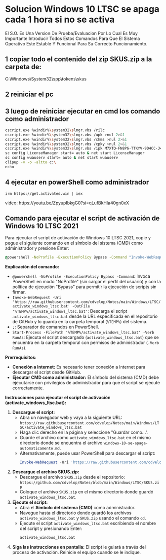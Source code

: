 # Solucion Windows 10 LTSC se apaga cada 1 hora si no se activa
El S.O. Es Una Version De Prueba/Evaluacion Por Lo Cual Es Muy Importante 
Introducir Todos Estos Comandos Para Que El Sistema Operativo Este Estable Y 
Funcional Para Su Correcto Funcionamiento.


## 1 copiar todo el contenido del zip SKUS.zip a la carpeta de:
C:\Windows\System32\spp\tokens\skus

## 2 reiniciar el pc

## 3 luego de reiniciar ejecutar en cmd los comando como administrador
```bash
cscript.exe %windir%\system32\slmgr.vbs /rilc
cscript.exe %windir%\system32\slmgr.vbs /upk >nul 2>&1
cscript.exe %windir%\system32\slmgr.vbs /ckms >nul 2>&1
cscript.exe %windir%\system32\slmgr.vbs /cpky >nul 2>&1
cscript.exe %windir%\system32\slmgr.vbs /ipk M7XTQ-FN8P6-TTKYV-9D4CC-J462D
sc config LicenseManager start= auto & net start LicenseManager
sc config wuauserv start= auto & net start wuauserv
clipup -v -o -altto c:\
echo
```

## 4 ejecutar en powerShell como administrador
```shell
irm https://get.activated.win | iex
```
video: https://youtu.be/ZpyupIbkgG0?si=qLufBkHIa40gn0xX

## Comando para ejecutar el script de activación de Windows 10 LTSC 2021

Para ejecutar el script de activación de Windows 10 LTSC 2021, copie y pegue el siguiente comando en el símbolo del sistema (CMD) como administrador y presione Enter:

```cmd
@powershell -NoProfile -ExecutionPolicy Bypass -Command "Invoke-WebRequest -Uri 'https://raw.githubusercontent.com/cdvelop/Notes/main/Windows/LTSC/activate_windows_ltsc.bat' -OutFile '%TEMP%/activate_windows_ltsc.bat'; Start-Process -FilePath '%TEMP%/activate_windows_ltsc.bat' -Verb RunAs"
```

**Explicación del comando:**

*   `@powershell -NoProfile -ExecutionPolicy Bypass -Command`:  Invoca PowerShell en modo "NoProfile" (sin cargar el perfil del usuario) y con la política de ejecución "Bypass" para permitir la ejecución de scripts sin firmar.
*   `Invoke-WebRequest -Uri 'https://raw.githubusercontent.com/cdvelop/Notes/main/Windows/LTSC/activate_windows_ltsc.bat' -OutFile '%TEMP%/activate_windows_ltsc.bat'`: Descarga el script `activate_windows_ltsc.bat` desde la URL especificada en el repositorio de GitHub y lo guarda en la carpeta temporal (`%TEMP%`) del sistema.
*   `;`:  Separador de comandos en PowerShell.
*   `Start-Process -FilePath '%TEMP%/activate_windows_ltsc.bat' -Verb RunAs`: Ejecuta el script descargado (`activate_windows_ltsc.bat`) que se encuentra en la carpeta temporal con permisos de administrador (`-Verb RunAs`).

**Prerrequisitos:**

*   **Conexión a Internet:**  Es necesario tener conexión a Internet para descargar el script desde GitHub.
*   **Ejecutar CMD como administrador:**  El símbolo del sistema (CMD) debe ejecutarse con privilegios de administrador para que el script se ejecute correctamente.

**Instrucciones para ejecutar el script de activación (activate_windows_ltsc.bat):**

1.  **Descargue el script:**
    *   Abra un navegador web y vaya a la siguiente URL:
        `https://raw.githubusercontent.com/cdvelop/Notes/main/Windows/LTSC/activate_windows_ltsc.bat`
    *   Haga clic derecho en la página y seleccione "Guardar como...".
    *   Guarde el archivo como `activate_windows_ltsc.bat` en el mismo directorio donde se encuentra el archivo `windows-10-se-apaga-automaticamente.md`.
    *   Alternativamente, puede usar PowerShell para descargar el script:
        ```powershell
        Invoke-WebRequest -Uri 'https://raw.githubusercontent.com/cdvelop/Notes/main/Windows/LTSC/activate_windows_ltsc.bat' -OutFile 'activate_windows_ltsc.bat'
        ```
2.  **Descargue el archivo SKUS.zip:**
    *   Descargue el archivo `SKUS.zip` desde el repositorio:
        `https://github.com/cdvelop/Notes/blob/main/Windows/LTSC/SKUS.zip`
    *   Coloque el archivo `SKUS.zip` en el mismo directorio donde guardó `activate_windows_ltsc.bat`.
3.  **Ejecute el script:**
    *   Abra el **Símbolo del sistema (CMD)** como administrador.
    *   Navegue hasta el directorio donde guardó los archivos `activate_windows_ltsc.bat` y `SKUS.zip` usando el comando `cd`.
    *   Ejecute el script `activate_windows_ltsc.bat` escribiendo el nombre del script y presionando Enter:
        ```cmd
        activate_windows_ltsc.bat
        ```
4.  **Siga las instrucciones en pantalla:** El script le guiará a través del proceso de activación. Reinicie el equipo cuando se le indique.
